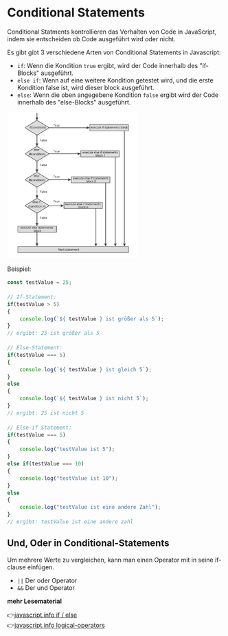 # Conditional Statements
Conditional Statments kontrollieren das Verhalten von Code in JavaScript, indem sie entscheiden ob Code ausgeführt wird oder nicht.

Es gibt gibt 3 verschiedene Arten von Conditional Statements in Javascript:

- `if`: Wenn die Kondition `true` ergibt, wird der Code innerhalb des "if-Blocks" ausgeführt.
- `else if`: Wenn auf eine weitere Kondition getestet wird, und die erste Kondition false ist, wird dieser block ausgeführt.
- `else`: Wenn die oben angegebene Kondition `false` ergibt wird der Code innerhalb des "else-Blocks" ausgeführt.

<img src="if_else_syntax.png" alt="align-items" width="60%">

Beispiel:

```js
const testValue = 25;

// If-Statement:
if(testValue > 5)
{
    console.log(`${ testValue } ist größer als 5`);
}
// ergibt: 25 ist größer als 5

// Else-Statement:
if(testValue === 5)
{
    console.log(`${ testValue } ist gleich 5`);
}
else
{
    console.log(`${ testValue } ist nicht 5`);
}
// ergibt: 25 ist nicht 5

// Else-if Statement:
if(testValue === 5)
{
    console.log("testValue ist 5");
}
else if(testValue === 10)
{
    console.log("testValue ist 10");
}
else
{
    console.log("testValue ist eine andere Zahl");
}
// ergibt: testValue ist eine andere zahl
```

## Und, Oder in Conditional-Statements

Um mehrere Werte zu vergleichen, kann man einen Operator mit in seine if-clause einfügen.
- `||` Der oder Operator
- `&&` Der und Operator


**mehr Lesematerial**

:point_right:[javascript.info if / else](https://javascript.info/ifelse)\
:point_right:[javascript.info logical-operators](https://javascript.info/logical-operators)
